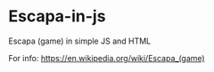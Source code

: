 # Escapa-in-js
Escapa (game) in simple JS and HTML

For info: https://en.wikipedia.org/wiki/Escapa_(game)
